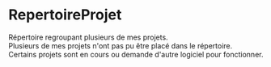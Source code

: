 # RepertoireProjet
Répertoire regroupant plusieurs de mes projets. </br>
Plusieurs de mes projets n'ont pas pu être placé dans le répertoire. </br>
Certains projets sont en cours ou demande d'autre logiciel pour fonctionner.
